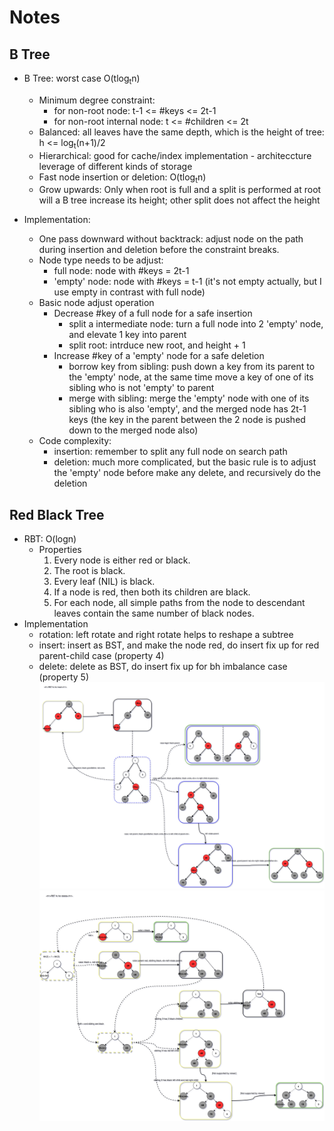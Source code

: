 # Notes

## <a name='BTree'></a>B Tree
* B Tree: worst case O(tlog<sub>t</sub>n)
	* Minimum degree constraint: 
		* for non-root node: t-1 <= #keys <= 2t-1 
		* for non-root internal node: t <= #children <= 2t 
	* Balanced: all leaves have the same depth, which is the height of tree: h <= log<sub>t</sub>(n+1)/2
	* Hierarchical: good for cache/index implementation - architeccture leverage of different kinds of storage
	* Fast node insertion or deletion: O(tlog<sub>t</sub>n)
	* Grow upwards: Only when root is full and a split is performed at root will a B tree increase its height; other split does not affect the height

* Implementation: 
	* One pass downward without backtrack: adjust node on the path during insertion and deletion before the constraint breaks.
	* Node type needs to be adjust:
		* full node: node with #keys = 2t-1
		* 'empty' node: node with #keys = t-1 (it's not empty actually, but I use empty in contrast with full node)
	* Basic node adjust operation
		* Decrease #key of a full node for a safe insertion
			* split a intermediate node: turn a full node into 2 'empty' node, and elevate 1 key into parent
			* split root: intrduce new root, and height + 1
		* Increase #key of a 'empty' node for a safe deletion
			* borrow key from sibling: push down a key from its parent to the 'empty' node, at the same time move a key of one of its sibling who is not 'empty' to parent
			* merge with sibling: merge the 'empty' node with one of its sibling who is also 'empty', and the merged node has 2t-1 keys (the key in the parent between the 2 node is pushed down to the merged node also)
	* Code complexity: 
		* insertion: remember to split any full node on search path
		* deletion: much more complicated, but the basic rule is to adjust the 'empty' node before make any delete, and recursively do the deletion

## <a name='Red_Black_Tree'></a>Red Black Tree
* RBT: O(logn)
	* Properties
		1. Every node is either red or black.
		2. The root is black.
		3. Every leaf (NIL) is black.
		4. If a node is red, then both its children are black.
		5. For each node, all simple paths from the node to descendant leaves contain the same number of black nodes. 
* Implementation
	* rotation: left rotate and right rotate helps to reshape a subtree
	* insert: insert as BST, and make the node red, do insert fix up for red parent-child case (property 4)
	* delete: delete as BST, do insert fix up for bh imbalance case (property 5)
![RBT insert fix up](pics/RBT-insert-fixup.svg)
![RBT delete fix up](pics/RBT-delete-fixup.svg)